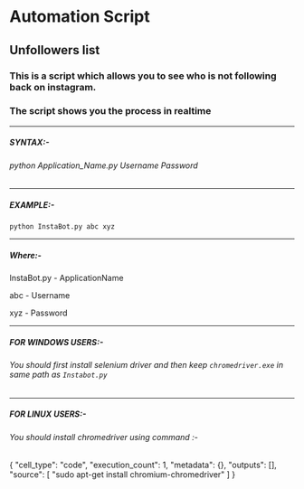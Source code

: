 # Automation Script

## Unfollowers list

### This is a script which allows you to see who is not following back on instagram.
### The script shows you the process in realtime
------------------------------------------------------------------------------------
##### SYNTAX:-
###### python Application_Name.py Username Password

------------------------------------------------------------------------------------
##### EXAMPLE:-
`python InstaBot.py abc xyz`
***********************************************************************************
##### Where:-
InstaBot.py - ApplicationName

abc         - Username

xyz         - Password

***********************************************************************************

##### FOR WINDOWS USERS:-
###### You should first install selenium driver and then keep `chromedriver.exe` in same path as `Instabot.py`

***********************************************************************************

##### FOR LINUX USERS:-
###### You should install chromedriver using command :-
{
   "cell_type": "code",
   "execution_count": 1,
   "metadata": {},
   "outputs": [],
   "source": [
    "sudo apt-get install chromium-chromedriver"
   ]
  }

